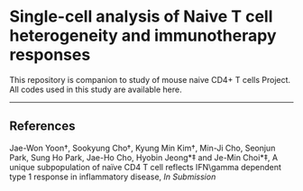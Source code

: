 # Single-cell analysis of Naive T cell heterogeneity and immunotherapy responses


This repository is companion to study of mouse naive CD4+ T cells Project. All codes used in this study are available here.

-------------

## References
Jae-Won Yoon†, Sookyung Cho†, Kyung Min Kim†, Min-Ji Cho, Seonjun Park, Sung Ho Park, Jae-Ho Cho, Hyobin Jeong*‡ and Je-Min Choi*‡, A unique subpopulation of naïve CD4 T cell reflects IFN\gamma dependent type 1 response in inflammatory disease, _In Submission_
